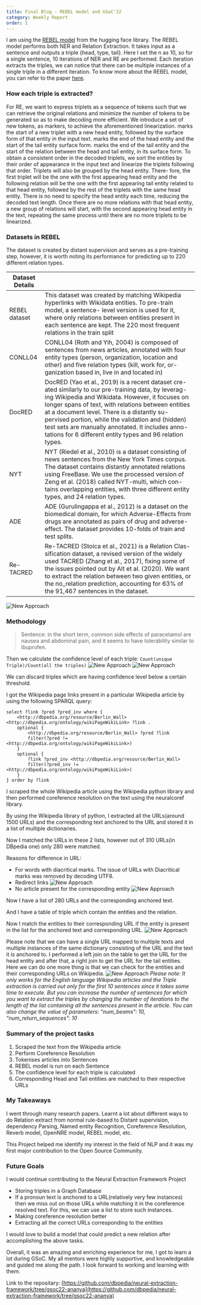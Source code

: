 ```yaml
---
title: Final Blog - REBEL model and GSoC'22
category: Weekly Report
order: 1
---
```


I am using the [REBEL model](https://huggingface.co/Babelscape/rebel-large) from the hugging face library. The REBEL model performs both NER and Relation Extraction. It takes input as a sentence and outputs a triple {head, type, tail}.
Here I set the n as 10, so for a single sentence, 10 iterations of NER and RE are performed. Each iteration extracts the triples, we can notice that there can be multiple instances of a single triple in a different iteration. To know more about the REBEL model, you can refer to the paper [here](https://aclanthology.org/2021.findings-emnlp.204.pdf).

### How each triple is extracted?
For RE, we want to express triplets as a sequence of tokens such that we can retrieve the original relations and minimize the number of tokens to be generated so as to make decoding more efficient. We introduce a set of new tokens, as markers, to achieve the aforementioned linearization. <triplet> marks the start of a new triplet with a new head entity, followed by the surface form of that entity in the input text. <subj> marks the end of the head entity and the start of the tail entity surface form. <obj> marks the end of the tail entity and the start of the relation between the head and tail entity, in its surface form. To obtain a consistent order in the decoded triplets, we sort the entities by their order of appearance in the input text and linearize the triplets following that order. Triplets will also be grouped by the head entity. There- fore, the first triplet will be the one with the first appearing head entity and the following relation will be the one with the first appearing tail entity related to that head entity, followed by the rest of the triplets with the same head entity. There is no need to specify the head entity each time, reducing the decoded text length. Once there are no more relations with that head entity, a new group of relations will start, with the second appearing head entity in the text, repeating the same process until there are no more triplets to be linearized. 

### Datasets in REBEL
The dataset is created by distant supervision and serves as a pre-training step, however, it is worth noting its performance for predicting up to 220 different relation types.

|   Dataset Details     | |
|-------------|-------------|
| REBEL dataset|   This dataset was created by matching Wikipedia hyperlinks with Wikidata entities. To pre-train model, a sentence- level version is used for it, where only relations between entities present in each sentence are kept. The 220 most frequent relations in the train split|
| CONLL04 | CONLL04 (Roth and Yih, 2004) is composed of sentences from news articles, annotated with four entity types (person, organization, location and other) and five relation types (kill, work for, or- ganization based in, live in and located in) |
| DocRED | DocRED (Yao et al., 2019) is a recent dataset cre- ated similarly to our pre-training data, by leverag- ing Wikipedia and Wikidata. However, it focuses on longer spans of text, with relations between entities at a document level. There is a distantly su- pervised portion, while the validation and (hidden) test sets are manually annotated. It includes anno- tations for 6 different entity types and 96 relation types. |
| NYT | NYT (Riedel et al., 2010) is a dataset consisting of news sentences from the New York Times corpus. The dataset contains distantly annotated relations using FreeBase. We use the processed version of Zeng et al. (2018) called NYT-multi, which con- tains overlapping entities, with three different entity types, and 24 relation types. |
| ADE | ADE (Gurulingappa et al., 2012) is a dataset on the biomedical domain, for which Adverse-Effects from drugs are annotated as pairs of drug and adverse-effect. The dataset provides 10-folds of train and test splits. |
| Re-TACRED | Re-TACRED (Stoica et al., 2021) is a Relation Clas- sification dataset, a revised version of the widely used TACRED (Zhang et al., 2017), fixing some of the issues pointed out by Alt et al. (2020). We want to extract the relation between two given entities, or the no_relation prediction, accounting for 63% of the 91,467 sentences in the dataset.|

![New Approach](https://ananyaiitbhilai.github.io/DBpedia_GSoC2022_Neural_Extraction_Framework/images/accuracyondiffdatasets.png)


### Methodology
> Sentence: in the short term, common side effects of paracetamol are nausea and abdominal pain, and it seems to have tolerability similar to ibuprofen.

Then we calculate the confidence level of each triple:
`Count(unique Triple)/Count(all the triples)`
![New Approach](https://ananyaiitbhilai.github.io/DBpedia_GSoC2022_Neural_Extraction_Framework/images/confidenceLevel.png)
![New Approach](https://ananyaiitbhilai.github.io/DBpedia_GSoC2022_Neural_Extraction_Framework/images/tabledf.png)


We can discard triples which are having confidence level below a certain threshold. 

I got the Wikipedia page links present in a particular Wikipedia article by using the following SPARQL query:
```
select ?link ?pred ?pred_inv where {
    <http://dbpedia.org/resource/Berlin_Wall> <http://dbpedia.org/ontology/wikiPageWikiLink> ?link .
    optional {
        <http://dbpedia.org/resource/Berlin_Wall> ?pred ?link
        filter(?pred != <http://dbpedia.org/ontology/wikiPageWikiLink>)
    }
    optional {
        ?link ?pred_inv <http://dbpedia.org/resource/Berlin_Wall>
        filter(?pred_inv != <http://dbpedia.org/ontology/wikiPageWikiLink>)
    }
} order by ?link
```

I scraped the whole Wikipedia article using the Wikipedia python library and then performed coreference resolution on the text using the neuralcoref library.

By using the Wikipedia library of python, I extracted all the URLs(around 1500 URLs) and the corresponding text anchored to the URL and stored it in a list of multiple dictionaries. 

Now I matched the URLs in these 2 lists, however out of 310 URLs(in DBpedia one) only 280 were matched. 

Reasons for difference in URL:
- For words with diacritical marks. The issue of URLs with Diacritical marks was removed by decoding UTF8.
- Redirect links
![New Approach](https://ananyaiitbhilai.github.io/DBpedia_GSoC2022_Neural_Extraction_Framework/images/uk.png)
- No article present for the corresponding entity
![New Approach](https://ananyaiitbhilai.github.io/DBpedia_GSoC2022_Neural_Extraction_Framework/images/antonia.png)

Now I have a list of 280 URLs and the corresponding anchored text. 

And I have a table of triple which contain the entities and the relation.

Now I match the entities to their corresponding URL if the entity is present in the list for the anchored text and corresponding URL.
![New Approach](https://ananyaiitbhilai.github.io/DBpedia_GSoC2022_Neural_Extraction_Framework/images/finaldftable.png)


Please note that we can have a single URL mapped to multiple texts and multiple instances of the same dictionary consisting of the URL and the text it is anchored to. I performed a left join on the table to get the URL for the head entity and after that, a right join to get the URL for the tail entities. Here we can do one more thing is that we can check for the entities and their corresponding URLs on Wikipedia.
![New Approach](https://ananyaiitbhilai.github.io/DBpedia_GSoC2022_Neural_Extraction_Framework/images/multipletextwithlinks.png)
*Please note: It only works for the English language Wikipedia articles and the Triple extraction is carried out only for the first 10 sentences since it takes some time to execute. But you can increase the number of sentences for which you want to extract the triples by changing the number of iterations to the length of the list containing all the sentences present in the article. You can also change the value of parameters:  "num_beams": 10,
    "num_return_sequences": 10*

### Summary of the project tasks
1. Scraped the text from the Wikipedia article
2. Perform Coreference Resolution
3. Tokenises articles into Sentences
4. REBEL model is run on each Sentence
5. The confidence level for each triple is calculated
6. Corresponding Head and Tail entities are matched to their respective URLs


### My Takeaways
I went through many research papers. Learnt a lot about different ways to do Relation extract from normal rule-based to Distant supervision, dependency Parsing, Named entity Recognition, Coreference Resolution, Reverb model, OpenNRE model, REBEL model, etc.

This Project helped me identify my interest in the field of NLP and it was my first major contribution to the Open Source Community.

### Future Goals
I would continue contributing to the Neural Extraction Framework Project
- Storing triples in a Graph Database
- If a pronoun text is anchored to a URL(relatively very few instances) then we miss out on those URLs while matching it in the coreference resolved text.  For this, we can use a list to store such instances.
- Making coreference resolution better
- Extracting all the correct URLs corresponding to the entities

I would love to build a model that could predict a new relation after accomplishing the above tasks.

Overall, it was an amazing and enriching experience for me, I got to learn a lot during GSoC. My all mentors were highly supportive, and knowledgeable and guided me along the path. I look forward to working and learning with them.

Link to the repositary: [https://github.com/dbpedia/neural-extraction-framework/tree/gsoc22-ananya](https://github.com/dbpedia/neural-extraction-framework/tree/gsoc22-ananya)